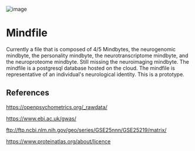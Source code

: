 ![image](https://user-images.githubusercontent.com/15940127/57657764-3451e200-7591-11e9-8c02-90eaed6e173c.png)

# Mindfile
Currently a file that is composed of 4/5 Mindbytes, the neurogenomic mindbyte, the personality mindbyte, the neurotranscriptome mindbyte, and the neuroproteome mindbyte. Still missing the neuroimaging mindbyte. The mindfile is a postgresql database hosted on the cloud. The mindfile is representative of an individual's neurological identity. This is a prototype.




## References
https://openpsychometrics.org/_rawdata/

https://www.ebi.ac.uk/gwas/

ftp://ftp.ncbi.nlm.nih.gov/geo/series/GSE25nnn/GSE25219/matrix/

https://www.proteinatlas.org/about/licence
